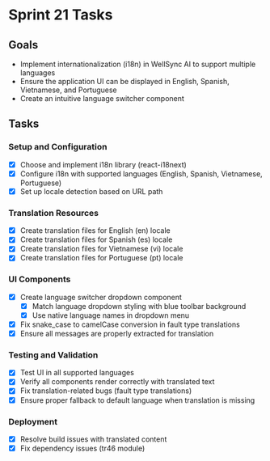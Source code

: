 # Sprint 21 Tasks

## Goals
- Implement internationalization (i18n) in WellSync AI to support multiple languages
- Ensure the application UI can be displayed in English, Spanish, Vietnamese, and Portuguese
- Create an intuitive language switcher component

## Tasks

### Setup and Configuration
- [x] Choose and implement i18n library (react-i18next)
- [x] Configure i18n with supported languages (English, Spanish, Vietnamese, Portuguese)
- [x] Set up locale detection based on URL path

### Translation Resources
- [x] Create translation files for English (en) locale
- [x] Create translation files for Spanish (es) locale
- [x] Create translation files for Vietnamese (vi) locale
- [x] Create translation files for Portuguese (pt) locale

### UI Components
- [x] Create language switcher dropdown component
  - [x] Match language dropdown styling with blue toolbar background
  - [x] Use native language names in dropdown menu
- [x] Fix snake_case to camelCase conversion in fault type translations
- [x] Ensure all messages are properly extracted for translation

### Testing and Validation
- [x] Test UI in all supported languages
- [x] Verify all components render correctly with translated text
- [x] Fix translation-related bugs (fault type translations)
- [x] Ensure proper fallback to default language when translation is missing

### Deployment
- [x] Resolve build issues with translated content
- [x] Fix dependency issues (tr46 module) 